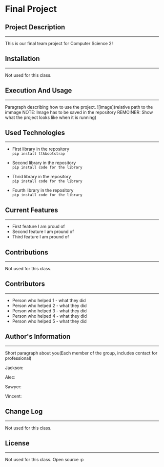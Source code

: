 # Final Project

## Project Description  
---
This is our final team project for Computer Science 2!  

## Installation  
---
Not used for this class.  

## Execution And Usage  
---
Paragraph describing how to use the project.
![image](relative path to the immage NOTE: Image has to be saved in the repository REMOINER: Show what the project looks like when it is running)  

## Used Technologies  
---
+ First library in the repository  
`pip install ttkbootstrap`  

+ Second library in the repository  
`pip install code for the library`  

+ Thrid library in the repository  
`pip install code for the library`  

+ Fourth library in the repository  
`pip install code for the library`  

## Current Features  
---
+ First feature I am proud of  
+ Second feature I am pround of  
+ Third feature I am pround of  

## Contributions  
---
Not used for this class.  

## Contributors  
---
+ Person who helped 1 - what they did  
+ Person who helped 2 - what they did  
+ Person who helped 3 - what they did  
+ Person who helped 4 - what they did  
+ Person who helped 5 - what they did  

## Author's Information  
---
Short paragraph about you(Each member of the group, includes contact for professional)

Jackson:

Alec:

Sawyer:

Vincent:

## Change Log  
---
Not used for this class.  

## License
---
Not used for this class. Open source :p